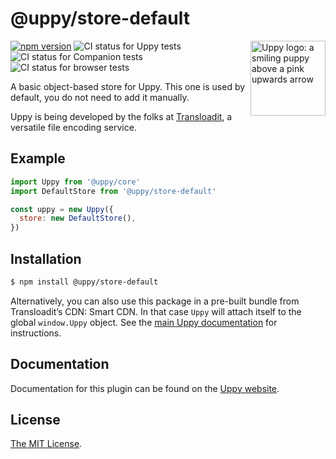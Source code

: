 # @uppy/store-default

<img src="https://uppy.io/img/logo.svg" width="120" alt="Uppy logo: a smiling puppy above a pink upwards arrow" align="right">

[![npm version](https://img.shields.io/npm/v/@uppy/store-default.svg?style=flat-square)](https://www.npmjs.com/package/@uppy/store-default)
![CI status for Uppy tests](https://github.com/transloadit/uppy/workflows/Tests/badge.svg)
![CI status for Companion tests](https://github.com/transloadit/uppy/workflows/Companion/badge.svg)
![CI status for browser tests](https://github.com/transloadit/uppy/workflows/End-to-end%20tests/badge.svg)

A basic object-based store for Uppy. This one is used by default, you do not
need to add it manually.

Uppy is being developed by the folks at [Transloadit](https://transloadit.com),
a versatile file encoding service.

## Example

```js
import Uppy from '@uppy/core'
import DefaultStore from '@uppy/store-default'

const uppy = new Uppy({
  store: new DefaultStore(),
})
```

## Installation

```bash
$ npm install @uppy/store-default
```

Alternatively, you can also use this package in a pre-built bundle from
Transloadit’s CDN: Smart CDN. In that case `Uppy` will attach itself to the
global `window.Uppy` object. See the
[main Uppy documentation](https://uppy.io/docs/#Installation) for instructions.

## Documentation

Documentation for this plugin can be found on the
[Uppy website](https://uppy.io/docs/stores#DefaultStore).

## License

[The MIT License](./LICENSE).
